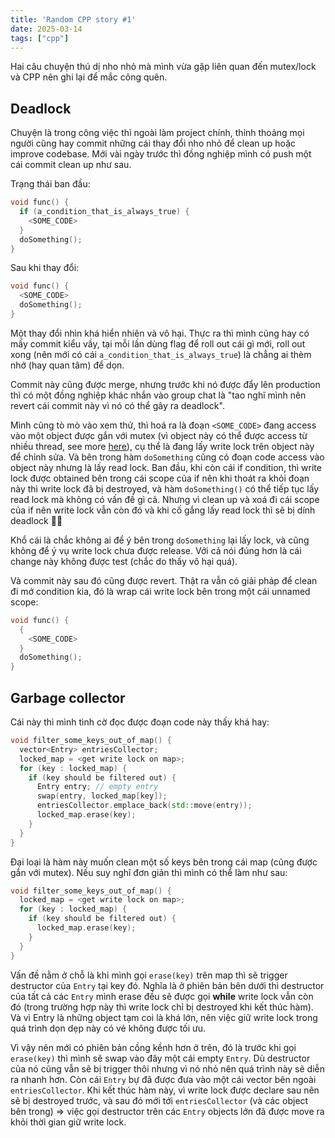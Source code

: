 ```yaml
---
title: 'Random CPP story #1'
date: 2025-03-14
tags: ["cpp"]
---
```


Hai câu chuyện thú dị nho nhỏ mà mình vừa gặp liên quan đến mutex/lock và CPP nên ghi lại để mắc công quên.

## Deadlock
Chuyện là trong công việc thì ngoài làm project chính, thỉnh thoảng mọi người cũng hay commit những cái thay đổi nho nhỏ để clean up hoặc improve codebase. Mới vài ngày trước thì đồng nghiệp mình có push một cái commit clean up như sau.

Trạng thái ban đầu:
```cpp
void func() {
  if (a_condition_that_is_always_true) {
    <SOME_CODE>
  }
  doSomething();
}
```
Sau khi thay đổi:
```cpp
void func() {
  <SOME_CODE>
  doSomething();
}
```

Một thay đổi nhìn khá hiển nhiên và vô hại. Thực ra thì mình cũng hay có mấy commit kiểu vầy, tại mỗi lần dùng flag để roll out cái gì mới, roll out xong (nên mới có cái `a_condition_that_is_always_true`) là chẳng ai thèm nhớ (hay quan tâm) để dọn.

Commit này cũng được merge, nhưng trước khi nó được đẩy lên production thì có một đồng nghiệp khác nhắn vào group chat là "tao nghĩ mình nên revert cái commit này vì nó có thể gây ra deadlock".

Mình cũng tò mò vào xem thử, thì hoá ra là đoạn `<SOME_CODE>` đang access vào một object được gắn với mutex (vì object này có thể được access từ nhiều thread, see more [here](https://github.com/facebook/folly/blob/main/folly/docs/Synchronized.md)), cụ thể là đang lấy write lock trên object này để chỉnh sửa. Và bên trong hàm `doSomething` cũng có đoạn code access vào object này nhưng là lấy read lock. Ban đầu, khi còn cái if condition, thì write lock được obtained bên trong cái scope của if nên khi thoát ra khỏi đoạn này thì write lock đã bị destroyed, và hàm `doSomething()` có thể tiếp tục lấy read lock mà không có vấn đề gì cả. Nhưng vì clean up và xoá đi cái scope của if nên write lock vẫn còn đó và khi cố gắng lấy read lock thì sẽ bị dính deadlock 😵‍💫 

Khổ cái là chắc không ai để ý bên trong `doSomething` lại lấy lock, và cũng không để ý vụ write lock chưa được release. Với cả nói đúng hơn là cái change này không được test (chắc do thấy vô hại quá). 

Và commit này sau đó cũng được revert. Thật ra vẫn có giải pháp để clean đi mớ condition kia, đó là wrap cái write lock bên trong một cái unnamed scope:
```cpp
void func() {
  {
    <SOME_CODE>
  }
  doSomething();
}
```


## Garbage collector

Cái này thì mình tình cờ đọc được đoạn code này thấy khá hay:

```cpp
void filter_some_keys_out_of_map() {
  vector<Entry> entriesCollector;
  locked_map = <get write lock on map>;
  for (key : locked_map) {
    if (key should be filtered out) {
      Entry entry; // empty entry
      swap(entry, locked_map[key]);
      entriesCollector.emplace_back(std::move(entry));
      locked_map.erase(key);
    }
  }
}
```

Đại loại là hàm này muốn clean một số keys bên trong cái map (cũng được gắn với mutex). Nếu suy nghĩ đơn giản thì mình có thể làm như sau:
```cpp
void filter_some_keys_out_of_map() {
  locked_map = <get write lock on map>;
  for (key : locked_map) {
    if (key should be filtered out) {
      locked_map.erase(key);
    }
  }
}
```
Vấn đề nằm ở chỗ là khi mình gọi `erase(key)` trên map thì sẽ trigger destructor của `Entry` tại key đó. Nghĩa là ở phiên bản bên dưới thì destructor của tất cả các `Entry` mình erase đều sẽ được gọi **while** write lock vẫn còn đó (trong trường hợp này thì write lock chỉ bị destroyed khi kết thúc hàm). Và vì Entry là những object tạm coi là khá lớn, nên việc giữ write lock trong quá trình dọn dẹp này có vẻ không được tối ưu.

Vì vậy nên mới có phiên bản cồng kềnh hơn ở trên, đó là trước khi gọi `erase(key)` thì mình sẽ swap vào đây một cái empty `Entry`. Dù destructor của nó cũng vẫn sẽ bị trigger thôi nhưng vì nó nhỏ nên quá trình này sẽ diễn ra nhanh hơn. Còn cái `Entry` bự đã được đưa vào một cái vector bên ngoài `entriesCollector`. Khi kết thúc hàm này, vì write lock được declare sau nên sẽ bị destroyed trước, và sau đó mới tới `entriesCollector` (và các object bên trong) => việc gọi destructor trên các `Entry` objects lớn đã được move ra khỏi thời gian giữ write lock.
